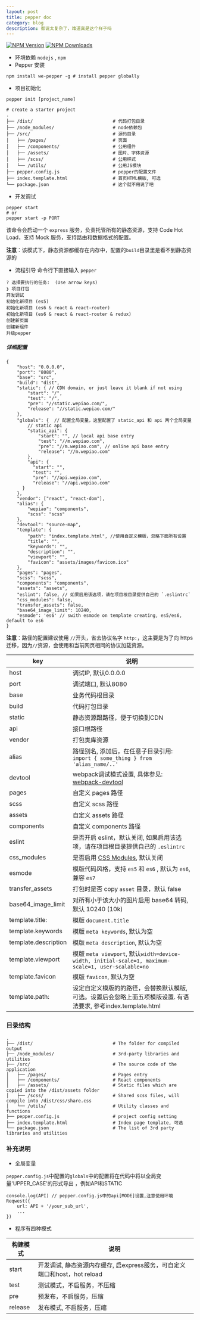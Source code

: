 ```yaml
---
layout: post
title: pepper doc
category: blog
description: 都说太复杂了，难道真是这个样子吗
---
```


[![NPM Version](http://img.shields.io/npm/v/we-pepper.svg?style=flat)](https://www.npmjs.org/package/we-pepper)
[![NPM Downloads](https://img.shields.io/npm/dm/we-pepper.svg?style=flat)](https://www.npmjs.org/package/we-pepper)

*  环境依赖 `nodejs` , `npm`
*  Pepper 安装   
```
npm install we-pepper -g # install pepper globally
```
*  项目初始化    

```
pepper init [project_name] 

# create a starter project
.
├── /dist/                              # 代码打包目录
├── /node_modules/                      # node依赖包
├── /src/                               # 源码目录
│   ├── /pages/                         # 页面
│   ├── /components/                    # 公用组件
│   ├── /assets/                        # 图片、字体资源
│   ├── /scss/                          # 公用样式    
│   └── /utils/                         # 公用JS模块
├── pepper.config.js                    # pepper的配置文件
├── index.template.html                 # 首页HTML模版, 可选
└── package.json                        # 这个就不用说了吧
```

*  开发调试 
 
```
pepper start
# or
pepper start -p PORT

```
该命令会启动一个 `express` 服务，负责托管所有的静态资源，支持 Code Hot Load，支持 Mock 服务，支持路由和数据格式的配置。
  
   **注意**：该模式下，静态资源都缓存在内存中，配置的`build`目录里是看不到静态资源的  
*  流程引导  命令行下直接输入 `pepper` 
 
```
? 选择要执行的任务:  (Use arrow keys)
❯ 项目打包
开发调试
初始化新项目 (es5)
初始化新项目 (es6 & react & react-router)
初始化新项目 (es6 & react & react-router & redux)
创建新页面
创建新组件
升级pepper

```
##### 详细配置  

```
{
    "host": "0.0.0.0",
    "port": "8080",
    "base": "src",
    "build": "dist",
    "static": { // CDN domain, or just leave it blank if not using
        "start": "/",
        "test": "/",
        "pre": "//static.wepiao.com/",
        "release": "//static.wepiao.com/"
    },
    "globals": {  // 配置全局变量，这里配置了 static_api 和 api 两个全局变量
        // static api
        "static_api": {
            "start": "", // local api base entry
            "test": "//m.wepiao.com",
            "pre": "//m.wepiao.com", // online api base entry
            "release": "//m.wepiao.com"
        },
        "api": {
          "start": "",
          "test": "",
          "pre": "//api.wepiao.com",
          "release": "//api.wepiao.com"
      }
    },
    "vendor": ["react", "react-dom"],
    "alias": {
        "wepiao": "components",
        "scss": "scss"
    },
    "devtool": "source-map",
    "template": {
        "path": "index.template.html", //使用自定义模版，忽略下面所有设置
        "title": "",
        "keywords": "",
        "description": "",
        "viewport": "",
        "favicon": "assets/images/favicon.ico"
    },
    "pages": "pages",
    "scss": "scss",
    "components": "components",
    "assets": "assets",
    "eslint": false, // 如果启用该选项，请在项目根目录提供自己的 `.eslintrc`
    "css_modules": false,
    "transfer_assets": false,
    "base64_image_limit": 10240,
    "esmode": 'es6' // swith esmode on template creating, es5/es6, default to es6
}
```
**注意**：路径的配置建议使用 `//`开头，省去协议名字 `http:`，这主要是为了向 https 迁移，因为`//`资源，会使用和当前网页相同的协议加载资源。

key                  | 说明                                                                                                       
----                 |----------
host                 | 调试IP, 默认0.0.0.0                                                                                        
port                 | 调试端口, 默认8080                                                                                         
base                 | 业务代码根目录                                                                                             
build                | 代码打包目录                                                                                               
static               | 静态资源跟路径，便于切换到CDN                                                                              
api                  | 接口根路径                                                                                                 
vendor               | 打包类库资源                                                                                               
alias                | 路径别名, 添加后，在任意子目录引用: `import { some_thing } from 'alias_name/..'`                           
devtool              | webpack调试模式设置, 具体参见: [webpack-devtool](http://webpack.github.io/docs/configuration.html#devtool) 
pages                | 自定义 pages 路径                                                                                          
scss                 | 自定义 scss 路径                                                                                           
assets               | 自定义 assets 路径                                                                                         
components           | 自定义 components 路径                                                                                     
eslint               | 是否开启 eslint，默认关闭, 如果启用该选项，请在项目根目录提供自己的 `.eslintrc`                            
css_modules          | 是否启用 [CSS Modules](https://github.com/css-modules/css-modules), 默认关闭                               
esmode               | 模版代码风格，支持 `es5` 和 `es6` , 默认为 `es6`, 兼容 `es7`                                               
transfer_assets      | 打包时是否 copy `asset` 目录，默认 false                                                                   
base64_image_limit   | 对所有小于该大小的图片启用 base64 转码, 默认 10240 (10k)                                                   
template.title:      | 模版 `document.title`                                                                                      
template.keywords    | 模版 `meta keywords`, 默认为空                                                                             
template.description | 模版 `meta description`, 默认为空                                                                          
template.viewport    | 模版 `meta viewport`, 默认`width=device-width, initial-scale=1, maximum-scale=1, user-scalable=no`         
template.favicon     | 模版 `favicon`, 默认为空                                                                                   
template.path:       | 设定自定义模版的的路径，会替换默认模版,可选。设置后会忽略上面五项模版设置. 有语法要求, 参考index.template.html 

### 目录结构

```
.
├── /dist/                              # The folder for compiled output
├── /node_modules/                      # 3rd-party libraries and utilities
├── /src/                               # The source code of the application
│   ├── /pages/                         # Pages entry
│   ├── /components/                    # React components
│   ├── /assets/                        # Static files which are copied into the /dist/assets folder
│   ├── /scss/                          # Shared scss files, will compile into /dist/css/share.css
│   └── /utils/                         # Utility classes and functions
├── pepper.config.js                    # project config setting
├── index.template.html                 # Index page template, 可选
└── package.json                        # The list of 3rd party libraries and utilities
```

### 补充说明

  -  全局变量  

 `pepper.config.js`中配置的`globals`中的配置将在代码中将以全局变量'UPPER_CASE'的形式导出 ，例如API和STATIC


 ```
 console.log(API) // pepper.config.js中的api[MODE]设置,注意使用环境
 Reqwest({
     url: API + '/your_sub_url',
     ...
 })
 ```
  -  程序有四种模式  

构建模式            |  说明
----                |----
start               |开发调试, 静态资源内存缓存, 启express服务，可自定义端口和host，hot reload
test                |测试模式，不启服务，不压缩 
pre                 |预发布，不启服务，压缩
release             |发布模式, 不启服务，压缩
